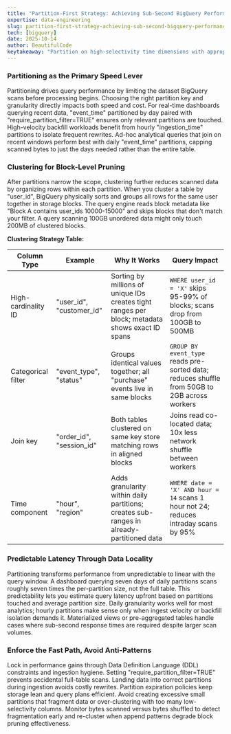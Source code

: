 ```yaml
---
title: "Partition-First Strategy: Achieving Sub-Second BigQuery Performance with Predictable Costs"
expertise: data-engineering
slug: partition-first-strategy-achieving-sub-second-bigquery-performance
tech: [bigquery]
date: 2025-10-14
author: BeautifulCode
keytakeaway: "Partition on high-selectivity time dimensions with appropriate granularity, cluster on frequently filtered columns, and enforce partition filters to achieve predictable sub-second BigQuery performance while controlling costs."
---
```


### Partitioning as the Primary Speed Lever

Partitioning drives query performance by limiting the dataset BigQuery scans before processing begins. Choosing the right partition key and granularity directly impacts both speed and cost. For real-time dashboards querying recent data, "event_time" partitioned by day paired with "require_partition_filter=TRUE" ensures only relevant partitions are touched. High-velocity backfill workloads benefit from hourly "ingestion_time" partitions to isolate frequent rewrites. Ad-hoc analytical queries that join on recent windows perform best with daily "event_time" partitions, capping scanned bytes to just the days needed rather than the entire table.

### Clustering for Block-Level Pruning

After partitions narrow the scope, clustering further reduces scanned data by organizing rows within each partition. When you cluster a table by "user_id", BigQuery physically sorts and groups all rows for the same user together in storage blocks. The query engine reads block metadata like "Block A contains user_ids 10000-15000" and skips blocks that don't match your filter. A query scanning 100GB unordered data might only touch 200MB of clustered blocks.

**Clustering Strategy Table:**

| Column Type         | Example                  | Why It Works                                                                                    | Query Impact                                                                                 |
| ------------------- | ------------------------ | ----------------------------------------------------------------------------------------------- | -------------------------------------------------------------------------------------------- |
| High-cardinality ID | "user_id", "customer_id" | Sorting by millions of unique IDs creates tight ranges per block; metadata shows exact ID spans | `WHERE user_id = 'X'` skips 95-99% of blocks; scans drop from 100GB to 500MB                 |
| Categorical filter  | "event_type", "status"   | Groups identical values together; all "purchase" events live in same blocks                     | `GROUP BY event_type` reads pre-sorted data; reduces shuffle from 50GB to 2GB across workers |
| Join key            | "order_id", "session_id" | Both tables clustered on same key store matching rows in aligned blocks                         | Joins read co-located data; 10x less network shuffle between workers                         |
| Time component      | "hour", "region"         | Adds granularity within daily partitions; creates sub-ranges in already-partitioned data        | `WHERE date = 'X' AND hour = 14` scans 1 hour not 24; reduces intraday scans by 95%          |

### Predictable Latency Through Data Locality

Partitioning transforms performance from unpredictable to linear with the query window. A dashboard querying seven days of daily partitions scans roughly seven times the per-partition size, not the full table. This predictability lets you estimate query latency upfront based on partitions touched and average partition size. Daily granularity works well for most analytics; hourly partitions make sense only when ingest velocity or backfill isolation demands it. Materialized views or pre-aggregated tables handle cases where sub-second response times are required despite larger scan volumes.

### Enforce the Fast Path, Avoid Anti-Patterns

Lock in performance gains through Data Definition Language (DDL) constraints and ingestion hygiene. Setting "require_partition_filter=TRUE" prevents accidental full-table scans. Landing data into correct partitions during ingestion avoids costly rewrites. Partition expiration policies keep storage lean and query plans efficient. Avoid creating excessive small partitions that fragment data or over-clustering with too many low-selectivity columns. Monitor bytes scanned versus bytes shuffled to detect fragmentation early and re-cluster when append patterns degrade block pruning effectiveness.
